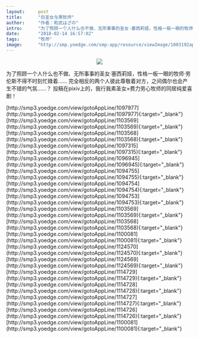 ```yaml
---
layout:     post
title:      "白圣女与黑牧师"
author:     "作者：和武はざの"
intro:      "为了照顾一个人什么也不做、无所事事的圣女·塞西莉娅，性格一板一眼的牧师·劳伦斯不得不时刻忙碌着…… 完全相反的两个人彼此尊敬着对方，之间偶尔也会产生不错的气氛……？ 投稿在pixiv上的，我行我素圣女×费力劳心牧师的同居纯爱喜剧！"
date:       "2018-02-14 16:57:02"
tags:       "牧师"
image:      "http://smp.yoedge.com/smp-app/resource/viewImage/1003192appline.png"
---
```

<div style="text-align: center">
<p><img src="http://smp.yoedge.com/smp-app/resource/viewImage/1003192appline.png"/></p>
</div>
<p class="post-meta">
<span>为了照顾一个人什么也不做、无所事事的圣女·塞西莉娅，性格一板一眼的牧师·劳伦斯不得不时刻忙碌着…… 完全相反的两个人彼此尊敬着对方，之间偶尔也会产生不错的气氛……？ 投稿在pixiv上的，我行我素圣女×费力劳心牧师的同居纯爱喜剧！</span>
</p>
[http://smp3.yoedge.com/view/gotoAppLine/1097977](http://smp3.yoedge.com/view/gotoAppLine/1097977){:target="_blank"}
[http://smp3.yoedge.com/view/gotoAppLine/1103569](http://smp3.yoedge.com/view/gotoAppLine/1103569){:target="_blank"}
[http://smp3.yoedge.com/view/gotoAppLine/1103568](http://smp3.yoedge.com/view/gotoAppLine/1103568){:target="_blank"}
[http://smp3.yoedge.com/view/gotoAppLine/1097315](http://smp3.yoedge.com/view/gotoAppLine/1097315){:target="_blank"}
[http://smp3.yoedge.com/view/gotoAppLine/1096945](http://smp3.yoedge.com/view/gotoAppLine/1096945){:target="_blank"}
[http://smp3.yoedge.com/view/gotoAppLine/1094755](http://smp3.yoedge.com/view/gotoAppLine/1094755){:target="_blank"}
[http://smp3.yoedge.com/view/gotoAppLine/1094754](http://smp3.yoedge.com/view/gotoAppLine/1094754){:target="_blank"}
[http://smp3.yoedge.com/view/gotoAppLine/1094753](http://smp3.yoedge.com/view/gotoAppLine/1094753){:target="_blank"}
[http://smp3.yoedge.com/view/gotoAppLine/1103569](http://smp3.yoedge.com/view/gotoAppLine/1103569){:target="_blank"}
[http://smp3.yoedge.com/view/gotoAppLine/1103568](http://smp3.yoedge.com/view/gotoAppLine/1103568){:target="_blank"}
[http://smp3.yoedge.com/view/gotoAppLine/1100081](http://smp3.yoedge.com/view/gotoAppLine/1100081){:target="_blank"}
[http://smp3.yoedge.com/view/gotoAppLine/1124570](http://smp3.yoedge.com/view/gotoAppLine/1124570){:target="_blank"}
[http://smp3.yoedge.com/view/gotoAppLine/1124569](http://smp3.yoedge.com/view/gotoAppLine/1124569){:target="_blank"}
[http://smp3.yoedge.com/view/gotoAppLine/1114729](http://smp3.yoedge.com/view/gotoAppLine/1114729){:target="_blank"}
[http://smp3.yoedge.com/view/gotoAppLine/1114728](http://smp3.yoedge.com/view/gotoAppLine/1114728){:target="_blank"}
[http://smp3.yoedge.com/view/gotoAppLine/1114727](http://smp3.yoedge.com/view/gotoAppLine/1114727){:target="_blank"}
[http://smp3.yoedge.com/view/gotoAppLine/1114726](http://smp3.yoedge.com/view/gotoAppLine/1114726){:target="_blank"}
[http://smp3.yoedge.com/view/gotoAppLine/1100081](http://smp3.yoedge.com/view/gotoAppLine/1100081){:target="_blank"}


